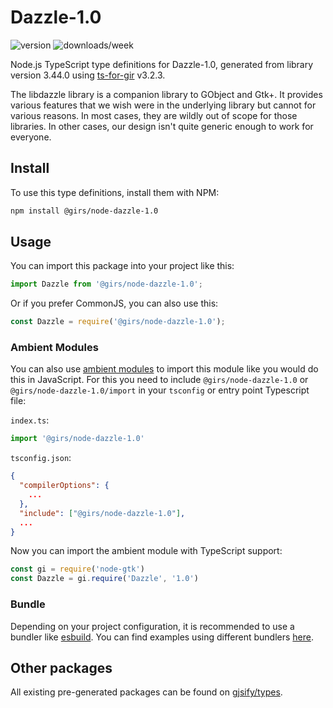 
# Dazzle-1.0

![version](https://img.shields.io/npm/v/@girs/node-dazzle-1.0)
![downloads/week](https://img.shields.io/npm/dw/@girs/node-dazzle-1.0)


Node.js TypeScript type definitions for Dazzle-1.0, generated from library version 3.44.0 using [ts-for-gir](https://github.com/gjsify/ts-for-gir) v3.2.3.

The libdazzle library is a companion library to GObject and Gtk+. It provides various features that we wish were in the underlying library but cannot for various reasons. In most cases, they are wildly out of scope for those libraries. In other cases, our design isn't quite generic enough to work for everyone.

## Install

To use this type definitions, install them with NPM:
```bash
npm install @girs/node-dazzle-1.0
```

## Usage

You can import this package into your project like this:
```ts
import Dazzle from '@girs/node-dazzle-1.0';
```

Or if you prefer CommonJS, you can also use this:
```ts
const Dazzle = require('@girs/node-dazzle-1.0');
```

### Ambient Modules

You can also use [ambient modules](https://github.com/gjsify/ts-for-gir/tree/main/packages/cli#ambient-modules) to import this module like you would do this in JavaScript.
For this you need to include `@girs/node-dazzle-1.0` or `@girs/node-dazzle-1.0/import` in your `tsconfig` or entry point Typescript file:

`index.ts`:
```ts
import '@girs/node-dazzle-1.0'
```

`tsconfig.json`:
```json
{
  "compilerOptions": {
    ...
  },
  "include": ["@girs/node-dazzle-1.0"],
  ...
}
```

Now you can import the ambient module with TypeScript support: 

```ts
const gi = require('node-gtk')
const Dazzle = gi.require('Dazzle', '1.0')
```


### Bundle

Depending on your project configuration, it is recommended to use a bundler like [esbuild](https://esbuild.github.io/). You can find examples using different bundlers [here](https://github.com/gjsify/ts-for-gir/tree/main/examples).

## Other packages

All existing pre-generated packages can be found on [gjsify/types](https://github.com/gjsify/types).

